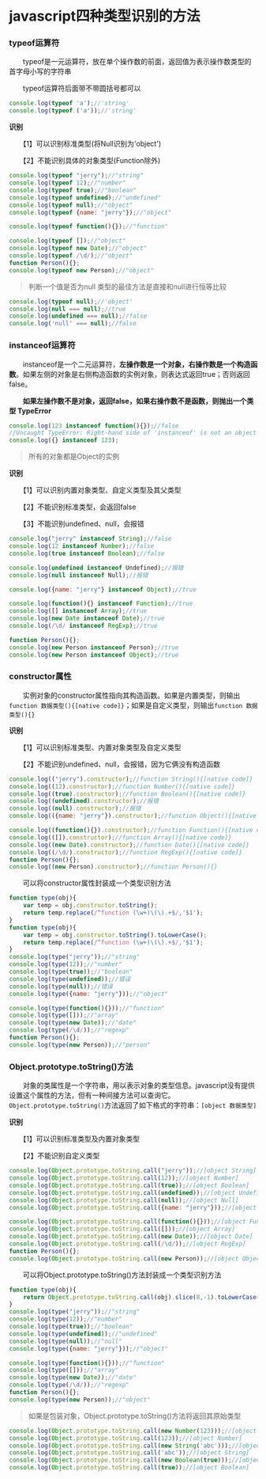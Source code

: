 

# javascript四种类型识别的方法

### typeof运算符

　　typeof是一元运算符，放在单个操作数的前面，返回值为表示操作数类型的首字母小写的字符串

　　typeof运算符后面带不带圆括号都可以

```javascript
console.log(typeof 'a');//'string'
console.log(typeof ('a'));//'string'
```

**识别**

　　【1】可以识别标准类型(将Null识别为'object')　

　　【2】不能识别具体的对象类型(Function除外)

```javascript
console.log(typeof "jerry");//"string"
console.log(typeof 12);//"number"
console.log(typeof true);//"boolean"
console.log(typeof undefined);//"undefined"
console.log(typeof null);//"object"
console.log(typeof {name: "jerry"});//"object"

console.log(typeof function(){});//"function"

console.log(typeof []);//"object"
console.log(typeof new Date);//"object"
console.log(typeof /\d/);//"object"
function Person(){};
console.log(typeof new Person);//"object"
```

>判断一个值是否为null 类型的最佳方法是直接和null进行恒等比较

```javascript
console.log(typeof null);//'object'
console.log(null === null);//true
console.log(undefined === null);//false
console.log('null' === null);//false
```



### instanceof运算符

　　instanceof是一个二元运算符，**左操作数是一个对象，右操作数是一个构造函数**。如果左侧的对象是右侧构造函数的实例对象，则表达式返回true；否则返回false。

　　**如果左操作数不是对象，返回false，如果右操作数不是函数，则抛出一个类型 TypeError**

```javascript
console.log(123 instanceof function(){});//false
//Uncaught TypeError: Right-hand side of 'instanceof' is not an object
console.log({} instanceof 123);
```

> 所有的对象都是Object的实例

**识别**

　　【1】可以识别内置对象类型、自定义类型及其父类型

　　【2】不能识别标准类型，会返回false

　　【3】不能识别undefined、null，会报错

```javascript
console.log("jerry" instanceof String);//false
console.log(12 instanceof Number);//false
console.log(true instanceof Boolean);//false

console.log(undefined instanceof Undefined);//报错
console.log(null instanceof Null);//报错

console.log({name: "jerry"} instanceof Object);//true

console.log(function(){} instanceof Function);//true
console.log([] instanceof Array);//true
console.log(new Date instanceof Date);//true
console.log(/\d/ instanceof RegExp);//true

function Person(){};
console.log(new Person instanceof Person);//true
console.log(new Person instanceof Object);//true
```



### constructor属性

　　实例对象的constructor属性指向其构造函数。如果是内置类型，则输出`function 数据类型(){[native code]}`；如果是自定义类型，则输出`function 数据类型(){}`

**识别**

　　【1】可以识别标准类型、内置对象类型及自定义类型

　　【2】不能识别undefined、null，会报错，因为它俩没有构造函数

```javascript
console.log(("jerry").constructor);//function String(){[native code]}
console.log((12).constructor);//function Number(){[native code]}
console.log((true).constructor);//function Boolean(){[native code]}
console.log((undefined).constructor);//报错
console.log((null).constructor);//报错
console.log(({name: "jerry"}).constructor);//function Object(){[native code]}

console.log((function(){}).constructor);//function Function(){[native code]}
console.log(([]).constructor);//function Array(){[native code]}
console.log((new Date).constructor);//function Date(){[native code]}
console.log((/\d/).constructor);//function RegExp(){[native code]}
function Person(){};
console.log((new Person).constructor);//function Person(){}
```

　　可以将constructor属性封装成一个类型识别方法

```javascript
function type(obj){
    var temp = obj.constructor.toString();
    return temp.replace(/^function (\w+)\(\).+$/,'$1');
}
function type(obj){
    var temp = obj.constructor.toString().toLowerCase();
    return temp.replace(/^function (\w+)\(\).+$/,'$1');
}
console.log(type("jerry"));//"string"
console.log(type(12));//"number"
console.log(type(true));//"boolean"
console.log(type(undefined));//错误
console.log(type(null));//错误
console.log(type({name: "jerry"}));//"object"

console.log(type(function(){}));//"function"
console.log(type([]));//"array"
console.log(type(new Date));//"date"
console.log(type(/\d/));//"regexp"
function Person(){};
console.log(type(new Person));//"person"
```



### Object.prototype.toString()方法

　　对象的类属性是一个字符串，用以表示对象的类型信息。javascript没有提供设置这个属性的方法，但有一种间接方法可以查询它。`Object.prototype.toString()`方法返回了如下格式的字符串：`[object 数据类型]`

**识别**

　　【1】可以识别标准类型及内置对象类型

　　【2】不能识别自定义类型

```javascript
console.log(Object.prototype.toString.call("jerry"));//[object String]
console.log(Object.prototype.toString.call(12));//[object Number]
console.log(Object.prototype.toString.call(true));//[object Boolean]
console.log(Object.prototype.toString.call(undefined));//[object Undefined]
console.log(Object.prototype.toString.call(null));//[object Null]
console.log(Object.prototype.toString.call({name: "jerry"}));//[object Object]

console.log(Object.prototype.toString.call(function(){}));//[object Function]
console.log(Object.prototype.toString.call([]));//[object Array]
console.log(Object.prototype.toString.call(new Date));//[object Date]
console.log(Object.prototype.toString.call(/\d/));//[object RegExp]
function Person(){};
console.log(Object.prototype.toString.call(new Person));//[object Object]
```

　　可以将Object.prototype.toString()方法封装成一个类型识别方法

```javascript
function type(obj){
    return Object.prototype.toString.call(obj).slice(8,-1).toLowerCase();
}
console.log(type("jerry"));//"string"
console.log(type(12));//"number"
console.log(type(true));//"boolean"
console.log(type(undefined));//"undefined"
console.log(type(null));//"null"
console.log(type({name: "jerry"}));//"object"

console.log(type(function(){}));//"function"
console.log(type([]));//"array"
console.log(type(new Date));//"date"
console.log(type(/\d/));//"regexp"
function Person(){};
console.log(type(new Person));//"object"
```

> 如果是包装对象，Object.prototype.toString()方法将返回其原始类型

```javascript
console.log(Object.prototype.toString.call(new Number(123)));//[object Number]
console.log(Object.prototype.toString.call(123));//[object Number]
console.log(Object.prototype.toString.call(new String('abc')));//[object String]
console.log(Object.prototype.toString.call('abc'));//[object String]
console.log(Object.prototype.toString.call(new Boolean(true)));//[object Boolean]
console.log(Object.prototype.toString.call(true));//[object Boolean]
```

